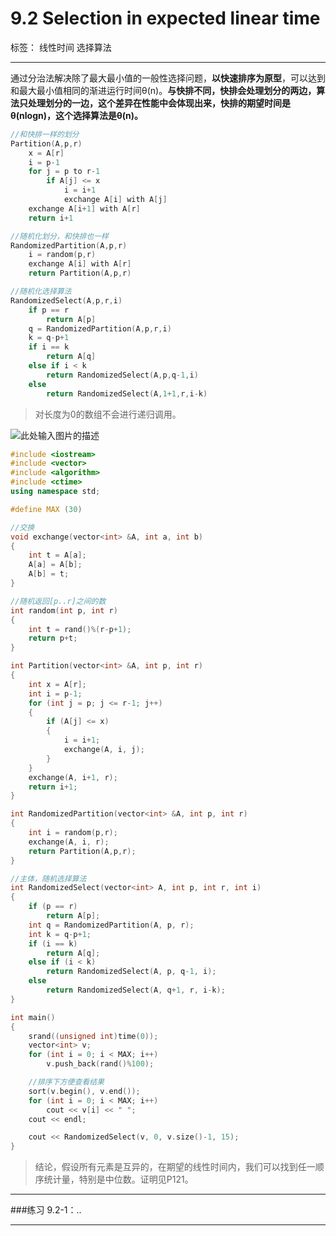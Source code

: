 ﻿# 9.2 Selection in expected linear time

标签： 线性时间 选择算法

---

通过分治法解决除了最大最小值的一般性选择问题，**以快速排序为原型**，可以达到和最大最小值相同的渐进运行时间θ(n)。**与快排不同，快排会处理划分的两边，算法只处理划分的一边，这个差异在性能中会体现出来，快排的期望时间是θ(nlogn)，这个选择算法是θ(n)。**
```c++
//和快排一样的划分
Partition(A,p,r)
    x = A[r]
    i = p-1
    for j = p to r-1
        if A[j] <= x
            i = i+1
            exchange A[i] with A[j]
    exchange A[i+1] with A[r]
    return i+1
```
```c++
//随机化划分，和快排也一样
RandomizedPartition(A,p,r)
    i = random(p,r)
    exchange A[i] with A[r]
    return Partition(A,p,r)
```
```c++
//随机化选择算法
RandomizedSelect(A,p,r,i)
    if p == r
        return A[p]
    q = RandomizedPartition(A,p,r,i)
    k = q-p+1
    if i == k
        return A[q]
    else if i < k 
        return RandomizedSelect(A,p,q-1,i)
    else
        return RandomizedSelect(A,1+1,r,i-k)
```

> 对长度为0的数组不会进行递归调用。

![此处输入图片的描述][1]

```c++
#include <iostream>
#include <vector>
#include <algorithm>
#include <ctime>
using namespace std;

#define MAX (30)

//交换
void exchange(vector<int> &A, int a, int b)
{
    int t = A[a];
    A[a] = A[b];
    A[b] = t;
}

//随机返回[p..r]之间的数
int random(int p, int r)
{
    int t = rand()%(r-p+1);
    return p+t;
}

int Partition(vector<int> &A, int p, int r)
{
    int x = A[r];
    int i = p-1;
    for (int j = p; j <= r-1; j++)
    {
        if (A[j] <= x)
        {
            i = i+1;
            exchange(A, i, j);
        }
    }
    exchange(A, i+1, r);
    return i+1;
}

int RandomizedPartition(vector<int> &A, int p, int r)
{
    int i = random(p,r);
    exchange(A, i, r);
    return Partition(A,p,r);
}

//主体，随机选择算法
int RandomizedSelect(vector<int> A, int p, int r, int i)
{
    if (p == r)
        return A[p];
    int q = RandomizedPartition(A, p, r);
    int k = q-p+1;
    if (i == k)
        return A[q];
    else if (i < k)
        return RandomizedSelect(A, p, q-1, i);
    else
        return RandomizedSelect(A, q+1, r, i-k);
}

int main()
{
    srand((unsigned int)time(0));
    vector<int> v;
    for (int i = 0; i < MAX; i++)
        v.push_back(rand()%100);

    //排序下方便查看结果
    sort(v.begin(), v.end());
    for (int i = 0; i < MAX; i++)
        cout << v[i] << " ";
    cout << endl;

    cout << RandomizedSelect(v, 0, v.size()-1, 15);
}
```

> 结论，假设所有元素是互异的，在期望的线性时间内，我们可以找到任一顺序统计量，特别是中位数。证明见P121。

---
###练习
9.2-1：..

---


  [1]: https://github.com/wj1066/pictures/blob/master/8.2-1.jpg